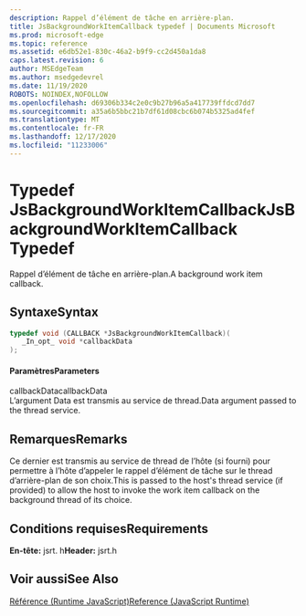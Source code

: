```yaml
---
description: Rappel d’élément de tâche en arrière-plan.
title: JsBackgroundWorkItemCallback typedef | Documents Microsoft
ms.prod: microsoft-edge
ms.topic: reference
ms.assetid: e6db52e1-830c-46a2-b9f9-cc2d450a1da8
caps.latest.revision: 6
author: MSEdgeTeam
ms.author: msedgedevrel
ms.date: 11/19/2020
ROBOTS: NOINDEX,NOFOLLOW
ms.openlocfilehash: d69306b334c2e0c9b27b96a5a417739ffdcd7dd7
ms.sourcegitcommit: a35a6b5bbc21b7df61d08cbc6b074b5325ad4fef
ms.translationtype: MT
ms.contentlocale: fr-FR
ms.lasthandoff: 12/17/2020
ms.locfileid: "11233006"
---
```

# <span data-ttu-id="c9ffa-103">Typedef JsBackgroundWorkItemCallback</span><span class="sxs-lookup"><span data-stu-id="c9ffa-103">JsBackgroundWorkItemCallback Typedef</span></span>

<span data-ttu-id="c9ffa-104">Rappel d’élément de tâche en arrière-plan.</span><span class="sxs-lookup"><span data-stu-id="c9ffa-104">A background work item callback.</span></span>  
  
## <span data-ttu-id="c9ffa-105">Syntaxe</span><span class="sxs-lookup"><span data-stu-id="c9ffa-105">Syntax</span></span>  
  
```cpp  
typedef void (CALLBACK *JsBackgroundWorkItemCallback)(  
   _In_opt_ void *callbackData  
);  
```  
  
#### <span data-ttu-id="c9ffa-106">Paramètres</span><span class="sxs-lookup"><span data-stu-id="c9ffa-106">Parameters</span></span>  
 <span data-ttu-id="c9ffa-107">callbackData</span><span class="sxs-lookup"><span data-stu-id="c9ffa-107">callbackData</span></span>  
 <span data-ttu-id="c9ffa-108">L’argument Data est transmis au service de thread.</span><span class="sxs-lookup"><span data-stu-id="c9ffa-108">Data argument passed to the thread service.</span></span>  
  
## <span data-ttu-id="c9ffa-109">Remarques</span><span class="sxs-lookup"><span data-stu-id="c9ffa-109">Remarks</span></span>  
 <span data-ttu-id="c9ffa-110">Ce dernier est transmis au service de thread de l’hôte (si fourni) pour permettre à l’hôte d’appeler le rappel d’élément de tâche sur le thread d’arrière-plan de son choix.</span><span class="sxs-lookup"><span data-stu-id="c9ffa-110">This is passed to the host's thread service (if provided) to allow the host to invoke the work item callback on the background thread of its choice.</span></span>  
  
## <span data-ttu-id="c9ffa-111">Conditions requises</span><span class="sxs-lookup"><span data-stu-id="c9ffa-111">Requirements</span></span>  
 <span data-ttu-id="c9ffa-112">**En-tête:** jsrt. h</span><span class="sxs-lookup"><span data-stu-id="c9ffa-112">**Header:** jsrt.h</span></span>  
  
## <span data-ttu-id="c9ffa-113">Voir aussi</span><span class="sxs-lookup"><span data-stu-id="c9ffa-113">See Also</span></span>  
 [<span data-ttu-id="c9ffa-114">Référence (Runtime JavaScript)</span><span class="sxs-lookup"><span data-stu-id="c9ffa-114">Reference (JavaScript Runtime)</span></span>](../chakra-hosting/reference-javascript-runtime.md)
